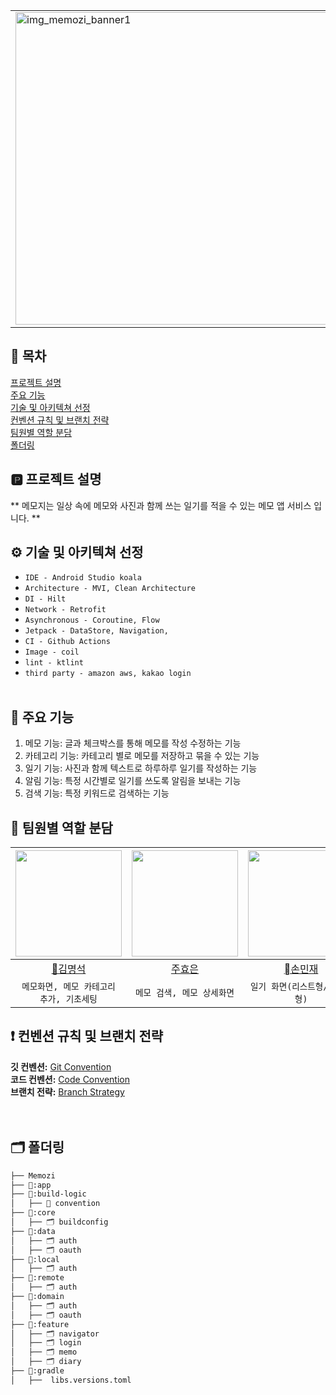 <table>
  <tr>
    <td><img width="500" alt="img_memozi_banner1" src="https://github.com/user-attachments/assets/a8e1c88b-c500-4767-b221-d6299475e1eb"></td>
    <td><img width="500" alt="img_memozi_banner2" src="https://github.com/user-attachments/assets/d7a83064-36b7-4ab8-8306-4a8c927b1462"></td>
  </tr>
</table>


## 🔢 목차
[프로젝트 설명](#프로젝트-설명)</br>
[주요 기능](#주요-기능)</br>
[기술 및 아키텍쳐 선정](#기술-및-아키텍쳐-선정)</br>
[컨벤션 규칙 및 브랜치 전략](#컨벤션-규칙-및-브랜치-전략)</br>
[팀원별 역할 분담](#팀원별-역할-분담)</br>
[폴더링](#폴더링)</br>

## 🅿️ 프로젝트 설명 
** 메모지는 일상 속에 메모와 사진과 함께 쓰는 일기를 적을 수 있는 메모 앱 서비스 입니다. **

## ⚙️ 기술 및 아키텍쳐 선정
+ `IDE - Android Studio koala`</br>
+ `Architecture - MVI, Clean Architecture`</br>
+ `DI - Hilt`</br>
+ `Network - Retrofit`</br>
+ `Asynchronous - Coroutine, Flow`</br>
+ `Jetpack - DataStore, Navigation, `</br>
+ `CI - Github Actions`</br>
+ `Image - coil`</br>
+ `lint - ktlint`</br>
+ `third party - amazon aws, kakao login `</br></br>

## 📍 주요 기능 
1. 메모 기능:  글과 체크박스를 통해 메모를 작성 수정하는 기능
2. 카테고리 기능: 카테고리 별로 메모를 저장하고 묶을 수 있는 기능
3. 일기 기능: 사진과 함께 텍스트로 하루하루 일기를 작성하는 기능
4. 알림 기능: 특정 시간별로 일기를 쓰도록 알림을 보내는 기능
5. 검색 기능: 특정 키워드로 검색하는 기능
   
## 👤 팀원별 역할 분담
|<img src="https://avatars.githubusercontent.com/u/75840431?v=4" width="170" />|<img src="https://avatars.githubusercontent.com/u/137873124?v=4" width="170" />|<img src="https://avatars.githubusercontent.com/u/137160756?v=4" width="170"/>|<img src="https://avatars.githubusercontent.com/u/86788873?v=4" width="170" />|
|:---------:|:---------:|:---------:|:---------:|
|[👑김명석](https://github.com/cacaocoffee)|[주효은](https://github.com/hyoeunjoo)|[손민재](https://github.com/SYAAINN)|[김민우](https://github.com/DoReMinWoo)|
| `메모화면, 메모 카테고리 추가, 기초세팅` | `메모 검색, 메모 상세화면` | `일기 화면(리스트형/캘린더형)` | `로그인 UI, 온보딩, 설정` | </br>


## ❗ 컨벤션 규칙 및 브랜치 전략

**깃 컨벤션:**  [Git Convention](https://www.notion.so/Branch-Strategy-2b1a261ec26b4f88a915701024a019be?pvs=4) </br>
**코드 컨벤션:**  [Code Convention](https://www.notion.so/Git-Convention-d9d669bcc4b448ffa3240c31b0f352d8?pvs=4) </br>
**브랜치 전략:**  [Branch Strategy](https://www.notion.so/Code-Convention-fb683fa7b3104b23907b07fd7499d521?pvs=4) </br></br>
 
## 🗂️ 폴더링

```bash
├── Memozi
├── 📁:app
├── 📁:build-logic
│   ├── 📁 convention
├── 📁:core
│   ├── 🗂️ buildconfig
├── 📁:data
│   ├── 🗂️ auth
│   ├── 🗂️ oauth
├── 📁:local
│   ├── 🗂️ auth
├── 📁:remote
│   ├── 🗂️ auth
├── 📁:domain
│   ├── 🗂️ auth
│   ├── 🗂️ oauth
├── 📁:feature
│   ├── 🗂️ navigator
│   ├── 🗂️ login
│   ├── 🗂️ memo
│   ├── 🗂️ diary
├── 📁:gradle
│   ├──  libs.versions.toml
```
